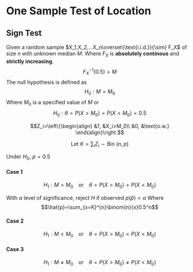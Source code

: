 # One Sample Test of Location 
## Sign Test 
Given a random sample $X_1,X_2,...X_n\overset{\text{i.i.d.}}{\sim} F_X$ of size $n$ with unknown median $M$. Where $F_X$ is **absolutely continous** and **strictly increasing**. 
$$F^{-1}_X(0.5)=M$$
The null hypothesis is defined as
$$H_0:M=M_0$$
Where $M_0$ is a specified value of $M$
or
$$H_0:\theta = P(X>M_0)=P(X<M_0)=0.5$$

$$Z_i=\left\{\begin{align}
&1, &X_i>M_0\\
&0, &\text{o.w.}
\end{align}\right.$$

$$\text{Let } K=\sum_i Z_i \sim \text{Bin }(n,p)$$

Under $H_0$, $p=0.5$

#### Case 1

$$H_1:M>M_0 \;\;\; \text{ or } \;\;\; \theta=P(X>M_0)>P(X<M_0)$$

With $\alpha$ level of significance, reject $H$ if
observed $p \left( \hat{p} \right)<\alpha$
Where $$\hat{p}=\sum_{x=K}^{n}\binom{n}{x}0.5^n$$

#### Case 2 

$$H_1:M<M_0 \;\;\; \text{ or } \;\;\; \theta=P(X>M_0)<P(X<M_0)$$

#### Case 3 
$$H_1:M\neq M_0 \;\;\; \text{ or } \;\;\; \theta=P(X>M_0)\neq P(X<M_0)$$